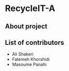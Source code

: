 # RecycleIT-A

## About project

## List of contributors
- Ali Shakeri
- Fatemeh Khorshidi
- Masoume Panahi